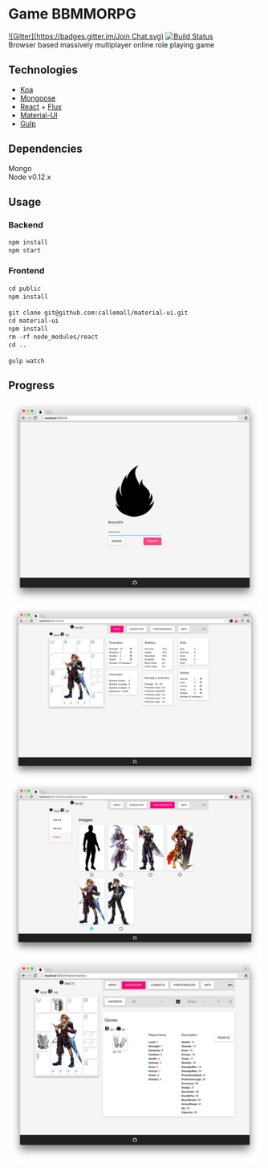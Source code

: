 # Game BBMMORPG
[![Gitter](https://badges.gitter.im/Join Chat.svg)](https://gitter.im/DragonLegend/game?utm_source=badge&utm_medium=badge&utm_campaign=pr-badge&utm_content=badge)
[![Build Status](https://img.shields.io/travis/DragonLegend/game/master.svg?style=flat-square)](https://travis-ci.org/DragonLegend/game)  
Browser based massively multiplayer online role playing game

## Technologies

* [Koa](http://koajs.com/)
* [Mongoose](http://mongoosejs.com/)
* [React](http://facebook.github.io/react/) + [Flux](http://facebook.github.io/flux/)
* [Material-UI](http://material-ui.com/)
* [Gulp](http://gulpjs.com/)

## Dependencies
Mongo  
Node v0.12.x

## Usage

### Backend
```
npm install  
npm start
```

### Frontend
```
cd public
npm install

git clone git@github.com:callemall/material-ui.git
cd material-ui
npm install
rm -rf node_modules/react
cd ..

gulp watch
```

## Progress
![Signin](progress-signin.png)
![Hero](progress-hero.png)
![Preferences](progress-preferences.png)
![Inventory](progress-inventory.png)
